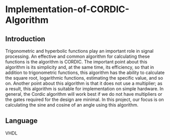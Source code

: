 # Implementation-of-CORDIC-Algorithm

## Introduction
Trigonometric and hyperbolic functions play an important role in signal processing. An effective and common algorithm for calculating these functions is the algorithm is CORDIC. The important point about this algorithm is its simplicity and, at the same time, its efficiency, so that in addition to trigonometric functions, this algorithm has the ability to calculate the square root, logarithmic functions, estimating the specific value, and so on.
Another point about this algorithm is that it does not use a multiplier; as a result, this algorithm is suitable for implementation on simple hardware. In general, the Cordic algorithm will work best if we do not have multipliers or the gates required for the design are minimal.
In this project, our focus is on calculating the sine and cosine of an angle using this algorithm.


## Language
VHDL
